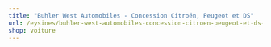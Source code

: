 ```yaml
---
title: "Buhler West Automobiles - Concession Citroën, Peugeot et DS"
url: /eysines/buhler-west-automobiles-concession-citroen-peugeot-et-ds-2/
shop: voiture
---
```

